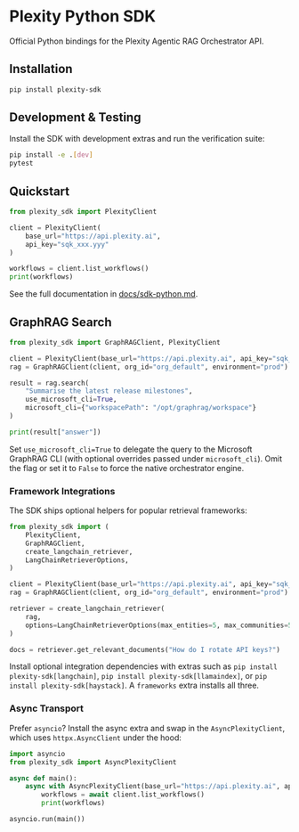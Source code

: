 # Plexity Python SDK

Official Python bindings for the Plexity Agentic RAG Orchestrator API.

## Installation

```bash
pip install plexity-sdk
```

## Development & Testing

Install the SDK with development extras and run the verification suite:

```bash
pip install -e .[dev]
pytest
```

## Quickstart

```python
from plexity_sdk import PlexityClient

client = PlexityClient(
    base_url="https://api.plexity.ai",
    api_key="sqk_xxx.yyy"
)

workflows = client.list_workflows()
print(workflows)
```

See the full documentation in [docs/sdk-python.md](docs/sdk-python.md).

## GraphRAG Search

```python
from plexity_sdk import GraphRAGClient, PlexityClient

client = PlexityClient(base_url="https://api.plexity.ai", api_key="sqk_xxx.yyy")
rag = GraphRAGClient(client, org_id="org_default", environment="prod")

result = rag.search(
    "Summarise the latest release milestones",
    use_microsoft_cli=True,
    microsoft_cli={"workspacePath": "/opt/graphrag/workspace"}
)

print(result["answer"])
```

Set `use_microsoft_cli=True` to delegate the query to the Microsoft GraphRAG CLI (with optional overrides passed under `microsoft_cli`). Omit the flag or set it to `False` to force the native orchestrator engine.

### Framework Integrations

The SDK ships optional helpers for popular retrieval frameworks:

```python
from plexity_sdk import (
    PlexityClient,
    GraphRAGClient,
    create_langchain_retriever,
    LangChainRetrieverOptions,
)

client = PlexityClient(base_url="https://api.plexity.ai", api_key="sqk_xxx.yyy")
rag = GraphRAGClient(client, org_id="org_default", environment="prod")

retriever = create_langchain_retriever(
    rag,
    options=LangChainRetrieverOptions(max_entities=5, max_communities=5),
)

docs = retriever.get_relevant_documents("How do I rotate API keys?")
```

Install optional integration dependencies with extras such as `pip install plexity-sdk[langchain]`, `pip install plexity-sdk[llamaindex]`, or `pip install plexity-sdk[haystack]`. A `frameworks` extra installs all three.

### Async Transport

Prefer `asyncio`? Install the async extra and swap in the `AsyncPlexityClient`, which uses `httpx.AsyncClient` under the hood:

```python
import asyncio
from plexity_sdk import AsyncPlexityClient

async def main():
    async with AsyncPlexityClient(base_url="https://api.plexity.ai", api_key="sqk_xxx.yyy") as client:
        workflows = await client.list_workflows()
        print(workflows)

asyncio.run(main())
```
